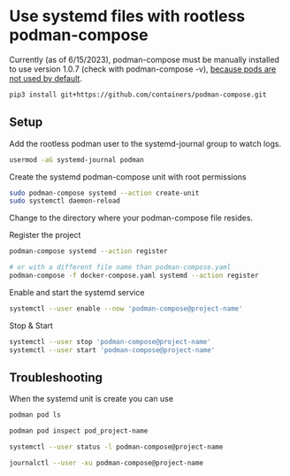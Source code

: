 # Use systemd files with rootless podman-compose

Currently (as of 6/15/2023), podman-compose must be manually installed to use version 1.0.7 (check with podman-compose -v), [because pods are not used by default](https://github.com/containers/podman-compose/issues/307#issuecomment-1517822926).

```bash
pip3 install git+https://github.com/containers/podman-compose.git
```

## Setup

Add the rootless podman user to the systemd-journal group to watch logs.

```bash
usermod -aG systemd-journal podman
```

Create the systemd podman-compose unit with root permissions

```bash
sudo podman-compose systemd --action create-unit
sudo systemctl daemon-reload
```

Change to the directory where your podman-compose file resides.

Register the project

```bash
podman-compose systemd --action register

# or with a different file name than podman-compose.yaml
podman-compose -f docker-compose.yaml systemd --action register
```

Enable and start the systemd service

```bash
systemctl --user enable --now 'podman-compose@project-name'
```

Stop & Start

```bash
systemctl --user stop 'podman-compose@project-name'
systemctl --user start 'podman-compose@project-name'
```

## Troubleshooting

When the  systemd unit is create you can use

```bash
podman pod ls

podman pod inspect pod_project-name

systemctl --user status -l podman-compose@project-name

journalctl --user -xu podman-compose@project-name
```
